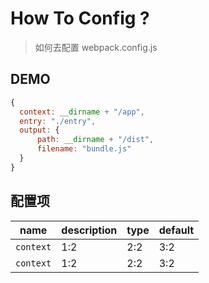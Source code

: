 # How To Config ?
> 如何去配置 webpack.config.js

## DEMO
```javascript
{
  context: __dirname + "/app",
  entry: "./entry",
  output: {
      path: __dirname + "/dist",
      filename: "bundle.js"
  }
}

```


## 配置项

| name | description | type | default |
| -- | -- | -- | -- |
| `context` | 1:2 | 2:2 | 3:2 |
| `context` | 1:2 | 2:2 | 3:2 |
